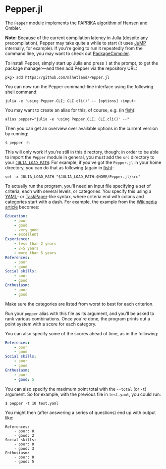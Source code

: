 # Pepper.jl

The `Pepper` module implements the [PAPRIKA algorithm][1] of Hansen and
Ombler.

**Note:** Because of the current compilation latency in Julia (despite any
precompilation), Pepper may take quite a while to start (it uses [JuMP][2]
internally, for example). If you're going to run it repeatedly from the
command line, you may want to check out [PackageCompiler][3].

To install Pepper, simply start up Julia and press `]` at the prompt, to get
the package manager—and then add Pepper via the repository URL:
```
pkg> add https://github.com/mlhetland/Pepper.jl
```

You can now run the Pepper command-line interface using the following shell
command:
```
julia -e 'using Pepper.CLI; CLI.cli()' -- [options] ‹input›
```
You may want to create an alias for this, of course, e.g. (in [fish][4]):
```
alias pepper="julia -e 'using Pepper.CLI; CLI.cli()' --"
```
Then you can get an overview over available options in the current version by
running:
```
$ pepper -h
```
This will only work if you're still in this directory, though; in order to be
able to import the `Pepper` module in general, you must add the `src`
directory to your [`JULIA_LOAD_PATH`][5]. For example, if you've got the
`Pepper.jl` in your home directory, you can do that as following (again in
[fish][4]):
```
set -x JULIA_LOAD_PATH "$JULIA_LOAD_PATH:$HOME/Pepper.jl/src"
```
To actually run the program, you'll need an input file specifying a set of
criteria, each with several levels, or categories. You specify this using a
[YAML][6]-  or [TaskPaper][7]-like syntax, where criteria end with colons and
categories start with a dash. For example, the example from the [Wikipedia
article][1] becomes:

```yaml
Education:
    - poor
    - good
    - very good
    - excellent
Experience:
    - less than 2 years
    - 2–5 years
    - more than 5 years
References:
    - poor
    - good
Social skills:
    - poor
    - good
Enthusiasm:
    - poor
    - good
```

Make sure the categories are listed from worst to best for each criterion.

Run your `pepper` alias with this file as its argument, and you'll be asked to
rank various combinations. Once you're done, the program prints out a point
system with a score for each category.

You can also specify some of the scores ahead of time, as in the following:

```yaml
References:
    - poor
    - good
Social skills:
    - poor
    - good
Enthusiasm:
    - poor
    - good: 5
```

You can also specify the maximum point total with the `--total` (or `-t`)
argument. So for example, with the previous file in `test.yaml`, you could
run:

```
$ pepper -t 10 test.yaml
```

You might then (after answering a series of questions) end up with output
like:

```
References:
    - poor: 0
    - good: 2
Social skills:
    - poor: 0
    - good: 3
Enthusiasm:
    - poor: 0
    - good: 5
```

[1]: http://en.wikipedia.org/wiki/Potentially_all_pairwise_rankings_of_all_possible_alternatives
[2]: https://github.com/JuliaOpt/JuMP.jl
[3]: https://github.com/JuliaLang/PackageCompiler.jl
[4]: https://fishshell.com
[5]: https://docs.julialang.org/en/v1/manual/environment-variables/index.html
[6]: https://yaml.org
[7]: https://www.taskpaper.com
